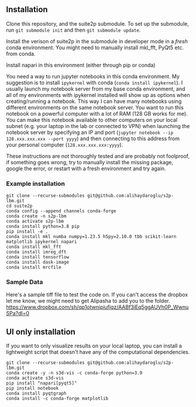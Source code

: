 ## Installation

Clone this repository, and the suite2p submodule. To set up the submodule, run `git submodule init` and then `git submodule update`.

Install the verison of suite2p in the submodule in developer mode in a *fresh* conda environment. You might need to manually install mkl_fft, PyQt5 etc. from conda.

Install napari in this environment (either through pip or conda)

You need a way to run jupyter notebooks in this conda environment. My suggestion is to install `ipykernel` with conda (`conda install ipykernel`). I usually launch my notebook server from my base conda environment, and all of my environments with ipykernel installed will show up as options when creating/running a notebook. This way I can have many notebooks using different environments on the same notebook server. You want to run this notebook on a powerful computer with a lot of RAM (128 GB works for me). You can make this notebook available to other computers on your local subnet (e.g. your laptop in the lab or connected to VPN) when launching the notebook server by specifying an IP and port (`jupyter notebook --ip 128.xxx.xxx.xxx --port yyyy`) and then connecting to this address from your personal computer (`128.xxx.xxx.xxx:yyyy`).


These instructions are not thoroughly tested and are probably not foolproof, if something goes wrong, try to manually install the missing package, google the error, or restart with a fresh environment and try again.

### Example installation
```
git clone --recurse-submodules git@github.com:alihaydaroglu/s2p-lbm.git
cd suite2p
conda config --append channels conda-forge
conda create -n s2p-lbm
conda activate s2p-lbm
conda install python=3.8 pip
pip install -e .
conda install mkl numba numpy=1.23.5 h5py=2.10.0 tbb scikit-learn matplotlib ipykernel napari
conda install mkl_fft
conda install imreg_dft
conda install tensorflow
conda install dask-image
conda install mrcfile
```

### Sample Data
Here's a sample tiff file to test the code on. If you can't access the dropbox let me know, we might need to get Alipasha to add you to the folder. https://www.dropbox.com/sh/qp1otwnipiufjqz/AABf3iEq5ggAUVh0P_WwnuSPa?dl=0


## UI only installation
If you want to only visualize results on your local laptop, you can install a lightweight script that doesn't have any of the computational dependencies. 

```
git clone --recurse-submodules git@github.com:alihaydaroglu/s2p-lbm.git
conda create -y -n s3d-vis -c conda-forge python=3.9
conda activate s3d-vis
pip install "napari[pyqt5]"
pip install notebook
conda install pyqtgraph
conda install -c conda-forge matplotlib
```
